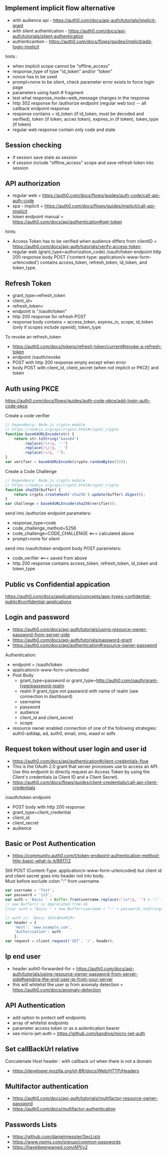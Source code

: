 Implement implicit flow alternative
----
* with audience api - https://auth0.com/docs/api-auth/tutorials/implicit-grant
* with silent authentication - https://auth0.com/docs/api-auth/tutorials/silent-authentication
* authenticantion - https://auth0.com/docs/flows/guides/implicit/add-login-implicit

hints : 
* when implicit scope cannot be "offline_access"
* response_type of type "id_token" and/or "token"
* nonce has to be used
* prompt=none to be silent, check parameter error exists to force login page
* parameters using hash # fragment
* test what response_mode=web_message changes in the response
* http 302 response for /authorize endpoint (regular web too) -- all callback endpoint response
* response contains = id_token  (if id_token, must be decoded and verified), token  (if token, acces token), expires_in (if token), token_type (if token)
* regular web response contain only code and state

Session checking
----
* if session save state as session
* if session include "offline_access" scope and save refresh token into session


API authorization
----
* regular web = https://auth0.com/docs/flows/guides/auth-code/call-api-auth-code
* spa - implicit = https://auth0.com/docs/flows/guides/implicit/call-api-implicit
* token endpoint manual = https://auth0.com/docs/api/authentication#get-token

hints:
* Access Token has to be verified when audience differs from clientID =  https://auth0.com/docs/api-auth/tutorials/verify-access-token
* regular web (grant_type=authorization_code) /oauth/token endpoint http 200 response body POST ('content-type: application/x-www-form-urlencoded') contains access_token, refresh_token, id_token, and token_type.



Refresh Token
----
* grant_type=refresh_token
* client_id=
* refresh_token=
* endpoint is "/oauth/token"
* http 200 response for refresh POST
* response body contains = access_token, expires_in, scope, id_token (only if scopes include openid), token_type

To revoke an refresh_token
* https://auth0.com/docs/tokens/refresh-token/current#revoke-a-refresh-token
* endpoint /oauth/revoke
* POST with http 200 response empty except when error
* body POST with client_id, client_secret (when not implicit or PKCE) and token


Auth using PKCE
----
https://auth0.com/docs/flows/guides/auth-code-pkce/add-login-auth-code-pkce    

Create a code verifier
```js
// Dependency: Node.js crypto module
// https://nodejs.org/api/crypto.html#crypto_crypto
function base64URLEncode(str) {
    return str.toString('base64')
        .replace(/\+/g, '-')
        .replace(/\//g, '_')
        .replace(/=/g, '');
}
var verifier = base64URLEncode(crypto.randomBytes(32));
```
Create a Code Challenge
```js
// Dependency: Node.js crypto module
// https://nodejs.org/api/crypto.html#crypto_crypto
function sha256(buffer) {
    return crypto.createHash('sha256').update(buffer).digest();
}
var challenge = base64URLEncode(sha256(verifier));
```
send into /authorize endpoint parameters:
* response_type=code
* code_challenge_method=S256
* code_challenge=CODE_CHALLENGE  <=== calculated above
* prompt=none for silent


send into /oauth/token endpoint body POST parameters:
* code_verifier  <=== saved from above
* http 200 response contains access_token, refresh_token, id_token and token_type

Public vs Confidential appication
----
https://auth0.com/docs/applications/concepts/app-types-confidential-public#confidential-applications


Login and password
----
* https://auth0.com/docs/api-auth/tutorials/using-resource-owner-password-from-server-side
* https://auth0.com/docs/api-auth/tutorials/password-grant
* https://auth0.com/docs/api/authentication#resource-owner-password


Authentication:
* endpoint = /oauth/token
* application/x-www-form-urlencoded
* Post Body
    * grant_type=password or grant_type=http://auth0.com/oauth/grant-type/password-realm
    * realm if grant_type not password with name of realm (see connection in dashboard)
    * username
    * password
    * audience
    * client_id and client_secret
    * scope
* resource owner enabled connection of one of the following strategies: auth0-adldap, ad, auth0, email, sms, waad or adfs

Request token without user login and user id
----
* https://auth0.com/docs/api/authentication#client-credentials-flow
* This is the OAuth 2.0 grant that server processes use to access an API. Use this endpoint to directly request an Access Token by using the Client's credentials (a Client ID and a Client Secret).
* https://auth0.com/docs/flows/guides/client-credentials/call-api-client-credentials

/oauth/token endpoint
* POST body with http 200 response
* grant_type=client_credential
* client_id
* client_secret
* audience

Basic or Post Authentication
----
* https://community.auth0.com/t/token-endpoint-authentication-method-http-basic-what-is-it/8917/2  

Still POST (Content-Type: application/x-www-form-urlencoded) but client id and client secret goes into header not into body.   
Must before exclude colon ":" from username.

```js
var username = 'Test';
var password = '123';
var auth = 'Basic ' + Buffer.from(username.replace(/:\s*/g, '') + ':' + password).toString('base64');
// new Buffer() is deprecated from v6
//var auth = "Basic " + new Buffer(username + ":" + password).toString("base64");

// auth is: 'Basic VGVzdDoxMjM='
var header = {
    'Host': 'www.example.com', 
    'Authorization': auth
    };
var request = client.request('GET', '/', header);
```



Ip end user
----
* header auth0-forwarded-for = https://auth0.com/docs/api-auth/tutorials/using-resource-owner-password-from-server-side#sending-the-end-user-ip-from-your-server
* this will whitelist the user ip from anomaly detection = https://auth0.com/docs/anomaly-detection


API Authentication
----
* add option to protect self endpoints
* array of whitelist endpoints
* parameter access token or as a autentication bearer
* see micro-jwt-auth = https://github.com/kandros/micro-jwt-auth

Set callBackUrl relative
----
Concatenate Host header <host>:<port> with callback url when there is not a domain
* https://developer.mozilla.org/pt-BR/docs/Web/HTTP/Headers


Multifactor authentication
----
* https://auth0.com/docs/api-auth/tutorials/multifactor-resource-owner-password
* https://auth0.com/docs/multifactor-authentication


Passwords Lists
----
* https://github.com/danielmiessler/SecLists
* https://www.npmjs.com/signup/common-passwords
* https://haveibeenpwned.com/API/v2
